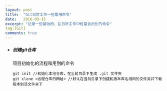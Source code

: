 ```yaml
---
layout: post
title:  "Git日常工作一些常用命令"
date:   2016-03-15
excerpt: "记录一些基础的，在日常工作中经常会用到的命令"
tag:[Git]
comments: true
---
```



- ##### 创建git仓库   
  项目初始化的流程和用到的命令
  ~~~
  git init //初始化本地仓库，在当前目录下生成 .git 文件夹
  git clone <远程仓库的网址> //默认在当前目录下创建和版本库名相同的文件夹并下载版本到该文件夹下
  ~~~
  
  